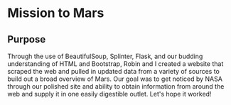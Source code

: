 # Mission to Mars

## Purpose
Through the use of BeautifulSoup, Splinter, Flask, and our budding understanding of HTML and Bootstrap, Robin and I created a website that scraped the web and pulled in updated data from a variety of sources to build out a broad overview of Mars. Our goal was to get noticed by NASA through our polished site and ability to obtain information from around the web and supply it in one easily digestible outlet. Let's hope it worked!
